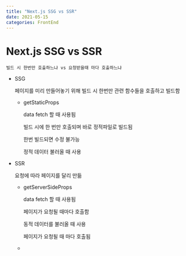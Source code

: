 ```yaml
---
title: "Next.js SSG vs SSR"
date: 2021-05-15
categories: FrontEnd
---
```


# Next.js SSG vs SSR

    빌드 시 한번만 호출하느냐 vs 요청받을때 마다 호출하느냐

- SSG

  페이지를 미리 만들어놓기 위해 빌드 시 한번만 관련 함수들을 호출하고 빌드함

  - getStaticProps

    data fetch 할 때 사용됨

    빌드 시에 한 번만 호출되며 바로 정적파일로 빌드됨

    한번 빌드되면 수정 불가능

    정적 데이터 불러올 때 사용

- SSR

  요청에 따라 페이지를 달리 만듦

  - getServerSideProps

    data fetch 할 때 사용됨

    페이지가 요청될 때마다 호출함

    동적 데이터를 불러올 때 사용

    페이지가 요청될 때 마다 호출됨

  -
